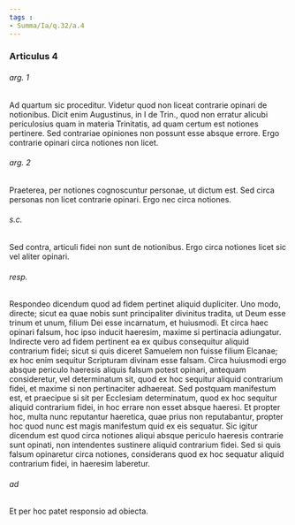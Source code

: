 ```yaml
---
tags : 
- Summa/Ia/q.32/a.4
---
```


### Articulus 4

###### arg. 1
Ad quartum sic proceditur. Videtur quod non liceat contrarie opinari de notionibus. Dicit enim Augustinus, in I de Trin., quod non erratur alicubi periculosius quam in materia Trinitatis, ad quam certum est notiones pertinere. Sed contrariae opiniones non possunt esse absque errore. Ergo contrarie opinari circa notiones non licet.

###### arg. 2
Praeterea, per notiones cognoscuntur personae, ut dictum est. Sed circa personas non licet contrarie opinari. Ergo nec circa notiones.

###### s.c.
Sed contra, articuli fidei non sunt de notionibus. Ergo circa notiones licet sic vel aliter opinari.

###### resp.
Respondeo dicendum quod ad fidem pertinet aliquid dupliciter. Uno modo, directe; sicut ea quae nobis sunt principaliter divinitus tradita, ut Deum esse trinum et unum, filium Dei esse incarnatum, et huiusmodi. Et circa haec opinari falsum, hoc ipso inducit haeresim, maxime si pertinacia adiungatur. Indirecte vero ad fidem pertinent ea ex quibus consequitur aliquid contrarium fidei; sicut si quis diceret Samuelem non fuisse filium Elcanae; ex hoc enim sequitur Scripturam divinam esse falsam. Circa huiusmodi ergo absque periculo haeresis aliquis falsum potest opinari, antequam consideretur, vel determinatum sit, quod ex hoc sequitur aliquid contrarium fidei, et maxime si non pertinaciter adhaereat. Sed postquam manifestum est, et praecipue si sit per Ecclesiam determinatum, quod ex hoc sequitur aliquid contrarium fidei, in hoc errare non esset absque haeresi. Et propter hoc, multa nunc reputantur haeretica, quae prius non reputabantur, propter hoc quod nunc est magis manifestum quid ex eis sequatur. Sic igitur dicendum est quod circa notiones aliqui absque periculo haeresis contrarie sunt opinati, non intendentes sustinere aliquid contrarium fidei. Sed si quis falsum opinaretur circa notiones, considerans quod ex hoc sequatur aliquid contrarium fidei, in haeresim laberetur.

###### ad 
Et per hoc patet responsio ad obiecta.

